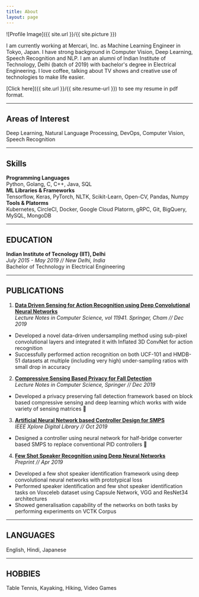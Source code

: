 ```yaml
---
title: About
layout: page
---
```

![Profile Image]({{ site.url }}/{{ site.picture }})

I am currently working at Mercari, Inc. as Machine Learning Engineer in Tokyo, Japan. I have strong background in Computer Vision, Deep Learning, Speech Recognition and NLP. I am an alumni of Indian Institute of Technology, Delhi (batch of 2019) with bachelor's degree in Electrical Engineering. I love coffee, talking about TV shows and creative use of technologies to make life easier.  

[Click here]({{ site.url }}/{{ site.resume-url }}) to see my resume in pdf format.

---
## Areas of Interest
Deep Learning, Natural Language Processing, DevOps, Computer Vision, Speech Recognition

---
## Skills
**Programming Languages**  
Python, Golang, C, C++, Java, SQL  
**ML Libraries & Frameworks**  
Tensorflow, Keras, PyTorch, NLTK, Scikit-Learn, Open-CV, Pandas, Numpy  
**Tools & Platorms**  
Kubernetes, CircleCI, Docker, Google Cloud Platorm, gRPC, Git, BigQuery, MySQL, MongoDB

---

## EDUCATION
**Indian Institute of Tecnology (IIT), Delhi**  
*July 2015 - May 2019 // New Delhi, India*  
Bachelor of Technology in Electrical Engineering

---

## PUBLICATIONS

1. [**Data Driven Sensing for Action Recognition using Deep Convolutional Neural Networks**](https://www.researchgate.net/publication/337488173_Data_Driven_Sensing_for_Action_Recognition_Using_Deep_Convolutional_Neural_Networks)  
*Lecture Notes in Computer Science, vol 11941. Springer, Cham // Dec 2019*
  - Developed a novel data-driven undersampling method using sub-pixel convolutional layers and integrated it with Inflated 3D ConvNet for action recognition
  - Successfully performed action recognition on both UCF-101 and HMDB-51 datasets at multiple (including very high) under-sampling ratios with small drop in accuracy

2. [**Compressive Sensing Based Privacy for Fall Detection**](https://www.researchgate.net/publication/338188678_Compressive_sensing_based_privacy_for_fall_detection)  
*Lecture Notes in Computer Science, Springer // Dec 2019*
  - Developed a privacy preserving fall detection framework based on block based compressive sensing and deep learning which works with wide variety of sensing matrices

3. [**Artificial Neural Network based Controller Design for SMPS**](https://www.researchgate.net/publication/338356363_Artificial_Neural_Network_based_controller_design_for_SMPS)  
*IEEE Xplore Digital Library // Oct 2019*
  - Designed a controller using neural network for half-bridge converter based SMPS to replace conventional PID controllers

4. [**Few Shot Speaker Recognition using Deep Neural Networks**](https://www.researchgate.net/publication/332522436_Few_Shot_Speaker_Recognition_using_Deep_Neural_Networks)  
*Preprint // Apr 2019*
  - Developed a few shot speaker identification framework using deep convolutional neural networks with prototypical loss
  - Performed speaker identification and few shot speaker identification tasks on Voxceleb dataset using Capsule Network, VGG and ResNet34 architectures
  - Showed generalisation capability of the networks on both tasks by performing experiments on VCTK Corpus

---

## LANGUAGES
English, Hindi, Japanese

---

## HOBBIES
Table Tennis, Kayaking, Hiking, Video Games

<!-- <h2>Projects</h2>

<ul>
	<li><a href="https://github.com/">Lorem Lorem</a></li>
	<li><a href="https://github.com/">Ipsum Dolor</a></li>
	<li><a href="https://github.com/">Dolor Lorem</a></li>
</ul> -->
